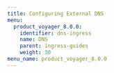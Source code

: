 ```yaml
---
title: Configuring External DNS
menu:
  product_voyager_8.0.0:
    identifier: dns-ingress
    name: DNS
    parent: ingress-guides
    weight: 30
menu_name: product_voyager_8.0.0
---
```


